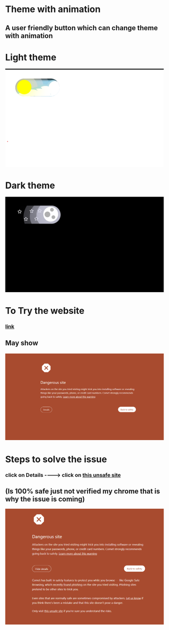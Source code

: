 <h1>Theme with animation</h1>
<h2>A user friendly button which can change theme with animation</h2>


<h1>Light theme</h1>
<img src = "images/ui.png"></img>

<h1>Dark theme</h1>
<img src = "images/ui2.png"></img>

<h1>To Try the website</h1>

<h3><a href="https://amitsingh-codes.github.io/Theme/" target="_blank">link</a></h3>

<h2>May show

<img src="images/website_start.png"></img>

<h1>Steps to solve the issue</h1>

<h3> click on Details ----> click on <u>this unsafe site</u> <h2>(Is 100% safe just not verified my chrome that is why the issue is coming)</h2></h3>

<img src="images/website_details.png"></img>